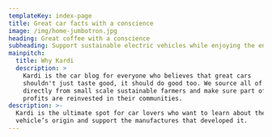 ```yaml
---
templateKey: index-page
title: Great car facts with a conscience
image: /img/home-jumbotron.jpg
heading: Great coffee with a conscience
subheading: Support sustainable electric vehicles while enjoying the environment
mainpitch:
  title: Why Kardi
  description: >
    Kardi is the car blog for everyone who believes that great cars
    shouldn't just taste good, it should do good too. We source all of our beans
    directly from small scale sustainable farmers and make sure part of the
    profits are reinvested in their communities.
description: >-
  Kardi is the ultimate spot for car lovers who want to learn about their
  vehicle’s origin and support the manufactures that developed it. 
---
```

